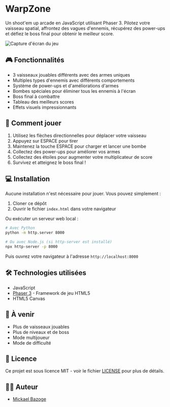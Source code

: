 # WarpZone

Un shoot'em up arcade en JavaScript utilisant Phaser 3. Pilotez votre vaisseau spatial, affrontez des vagues d'ennemis, récupérez des power-ups et défiez le boss final pour obtenir le meilleur score.

![Capture d'écran du jeu](assets/screenshots/screenshot.png)

## 🎮 Fonctionnalités

- 3 vaisseaux jouables différents avec des armes uniques
- Multiples types d'ennemis avec différents comportements
- Système de power-ups et d'améliorations d'armes
- Bombes spéciales pour éliminer tous les ennemis à l'écran
- Boss final à combattre
- Tableau des meilleurs scores
- Effets visuels impressionnants

## 🚀 Comment jouer

1. Utilisez les flèches directionnelles pour déplacer votre vaisseau
2. Appuyez sur ESPACE pour tirer
3. Maintenez la touche ESPACE pour charger et lancer une bombe
4. Collectez des power-ups pour améliorer vos armes
5. Collectez des étoiles pour augmenter votre multiplicateur de score
6. Survivez et atteignez le boss final !

## 💻 Installation

Aucune installation n'est nécessaire pour jouer. Vous pouvez simplement :

1. Cloner ce dépôt
2. Ouvrir le fichier `index.html` dans votre navigateur

Ou exécuter un serveur web local :

```bash
# Avec Python
python -m http.server 8000

# Ou avec Node.js (si http-server est installé)
npx http-server -p 8000
```

Puis ouvrez votre navigateur à l'adresse `http://localhost:8000`

## 🛠️ Technologies utilisées

- JavaScript
- [Phaser 3](https://phaser.io/phaser3) - Framework de jeu HTML5
- HTML5 Canvas

## 🎯 À venir

- Plus de vaisseaux jouables
- Plus de niveaux et de boss
- Mode multijoueur
- Mode de difficulté

## 📝 Licence

Ce projet est sous licence MIT - voir le fichier [LICENSE](LICENSE) pour plus de détails.

## 👨‍💻 Auteur

- [Mickael Bazoge](https://github.com/votre-username) 